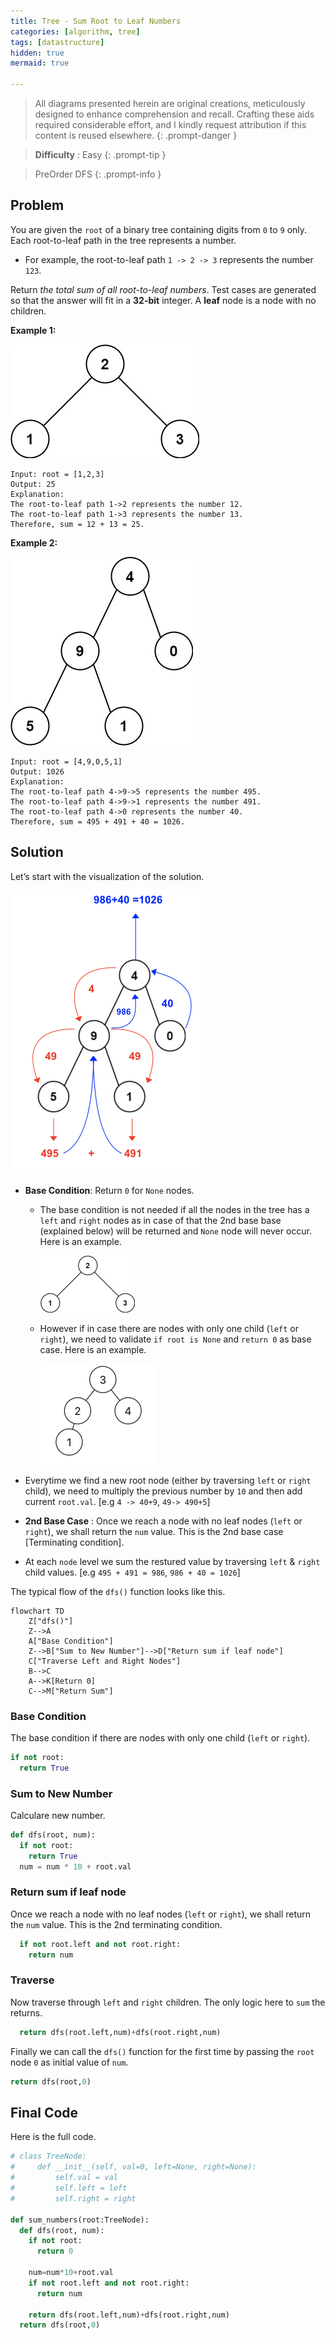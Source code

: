 ```yaml
---
title: Tree - Sum Root to Leaf Numbers
categories: [algorithm, tree]
tags: [datastructure]
hidden: true
mermaid: true

---
```


> All diagrams presented herein are original creations, meticulously designed to enhance comprehension and recall. Crafting these aids required considerable effort, and I kindly request attribution if this content is reused elsewhere.
{: .prompt-danger }

> **Difficulty** :  Easy
{: .prompt-tip }

> PreOrder DFS
{: .prompt-info }

## Problem

You are given the `root` of a binary tree containing digits from `0` to `9` only. 	Each root-to-leaf path in the tree represents a number.

- For example, the root-to-leaf path `1 -> 2 -> 3` represents the number `123`.

Return *the total sum of all root-to-leaf numbers*. Test cases are generated so that the answer will fit in a **32-bit** integer. A **leaf** node is a node with no children.

**Example 1:**

<img src="../assets/img/tree1.jpeg" alt="addtwonumber1"  />

```
Input: root = [1,2,3]
Output: 25
Explanation:
The root-to-leaf path 1->2 represents the number 12.
The root-to-leaf path 1->3 represents the number 13.
Therefore, sum = 12 + 13 = 25.
```

**Example 2:**

![btree](../assets/img/num2tree.jpg)

```
Input: root = [4,9,0,5,1]
Output: 1026
Explanation:
The root-to-leaf path 4->9->5 represents the number 495.
The root-to-leaf path 4->9->1 represents the number 491.
The root-to-leaf path 4->0 represents the number 40.
Therefore, sum = 495 + 491 + 40 = 1026.
```

## Solution

Let’s start with the visualization of the solution. 

<img src="../assets/img/image-20240411210320664.png" alt="image-20240411210320664" style="zoom:50%;" />

- **Base Condition**: Return `0` for `None` nodes.

  - The base condition is not needed if all the nodes in the tree has a `left` and `right` nodes as in case of that the 2nd base base (explained below) will be returned and `None` node will never occur. Here is an example.

    <img src="../assets/img/tree1.jpeg" alt="addtwonumber1" style="zoom:50%;" />

  - However if in case there are nodes with only one child (`left` or `right`), we need to validate `if root is None` and `return 0` as base case. Here is an example.

    <img src="../assets/img/image-20240411222334570.png" alt="image-20240411222334570" style="zoom:50%;" />

- Everytime we find a new root node (either by traversing `left` or `right` child), we need to multiply the previous number by `10` and then add current `root.val`. [e.g `4 -> 40+9`, `49-> 490+5`]

- **2nd Base Case** :  Once we reach a node with no leaf nodes (`left` or `right`), we shall return the `num` value. This is the 2nd base case [Terminating condition].

- At each `node` level we sum the restured value by traversing `left` & `right` child values. [e.g `495 + 491 = 986`, `986 + 40 = 1026`] 

The typical flow of the `dfs()` function looks like this.

```mermaid
flowchart TD
    Z["dfs()"]
    Z-->A
    A["Base Condition"]
    Z-->B["Sum to New Number"]-->D["Return sum if leaf node"]
    C["Traverse Left and Right Nodes"]
    B-->C
    A-->K[Return 0]
    C-->M["Return Sum"]

```

### Base Condition

The base condition if there are nodes with only one child (`left` or `right`).

```python
if not root:
  return True
```

### Sum to New Number

Calculare new number.

```python
def dfs(root, num):
  if not root:
    return True
  num = num * 10 + root.val
```

### Return sum if leaf node

Once we reach a node with no leaf nodes (`left` or `right`), we shall return the `num` value. This is the 2nd terminating condition.

```python
  if not root.left and not root.right:
    return num
```

### Traverse

Now traverse through `left` and `right` children. The only logic here to `sum` the returns.

```python
  return dfs(root.left,num)+dfs(root.right,num)
```

Finally we can call the `dfs()` function for the first time by passing the `root` node `0` as initial value of `num`.

```python
return dfs(root,0) 
```

## Final Code

Here is the full code.

```python
# class TreeNode:
#     def __init__(self, val=0, left=None, right=None):
#         self.val = val
#         self.left = left
#         self.right = right

def sum_numbers(root:TreeNode):
  def dfs(root, num):
    if not root:
      return 0
    
    num=num*10+root.val
    if not root.left and not root.right:
      return num
    
    return dfs(root.left,num)+dfs(root.right,num)
  return dfs(root,0)  
```

